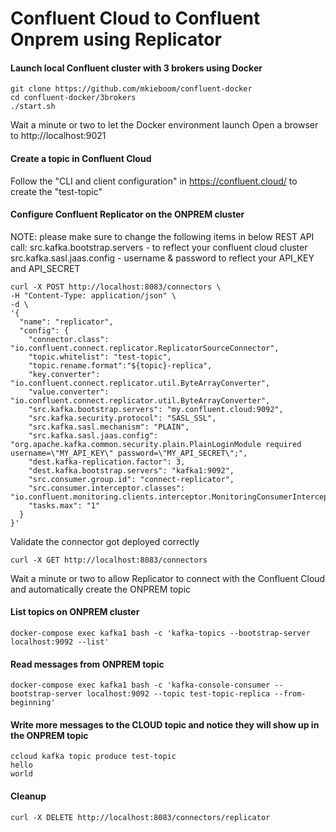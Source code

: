 # Confluent Cloud to Confluent Onprem using Replicator

#### Launch local Confluent cluster with 3 brokers using Docker
```
git clone https://github.com/mkieboom/confluent-docker
cd confluent-docker/3brokers
./start.sh
```

Wait a minute or two to let the Docker environment launch
Open a browser to http://localhost:9021

#### Create a topic in Confluent Cloud
Follow the "CLI and client configuration" in https://confluent.cloud/ to create the "test-topic"

#### Configure Confluent Replicator on the ONPREM cluster
NOTE: please make sure to change the following items in below REST API call:
src.kafka.bootstrap.servers - to reflect your confluent cloud cluster
src.kafka.sasl.jaas.config - username & password to reflect your API_KEY and API_SECRET

```
curl -X POST http://localhost:8083/connectors \
-H "Content-Type: application/json" \
-d \
'{
  "name": "replicator",
  "config": {
    "connector.class": "io.confluent.connect.replicator.ReplicatorSourceConnector",
    "topic.whitelist": "test-topic",
    "topic.rename.format":"${topic}-replica",
    "key.converter": "io.confluent.connect.replicator.util.ByteArrayConverter",
    "value.converter": "io.confluent.connect.replicator.util.ByteArrayConverter",
    "src.kafka.bootstrap.servers": "my.confluent.cloud:9092",
    "src.kafka.security.protocol": "SASL_SSL",
    "src.kafka.sasl.mechanism": "PLAIN",
    "src.kafka.sasl.jaas.config": "org.apache.kafka.common.security.plain.PlainLoginModule required username=\"MY_API_KEY\" password=\"MY_API_SECRET\";",
    "dest.kafka-replication.factor": 3,
    "dest.kafka.bootstrap.servers": "kafka1:9092",
    "src.consumer.group.id": "connect-replicator",
    "src.consumer.interceptor.classes": "io.confluent.monitoring.clients.interceptor.MonitoringConsumerInterceptor",
    "tasks.max": "1"
  }
}'
```

Validate the connector got deployed correctly
```
curl -X GET http://localhost:8083/connectors 
```

Wait a minute or two to allow Replicator to connect with the Confluent Cloud and automatically create the ONPREM topic

#### List topics on ONPREM cluster
```
docker-compose exec kafka1 bash -c 'kafka-topics --bootstrap-server localhost:9092 --list'
```

#### Read messages from ONPREM topic
```
docker-compose exec kafka1 bash -c 'kafka-console-consumer --bootstrap-server localhost:9092 --topic test-topic-replica --from-beginning'
```

#### Write more messages to the CLOUD topic and notice they will show up in the ONPREM topic
```
ccloud kafka topic produce test-topic
hello
world
```

#### Cleanup
```
curl -X DELETE http://localhost:8083/connectors/replicator
```
